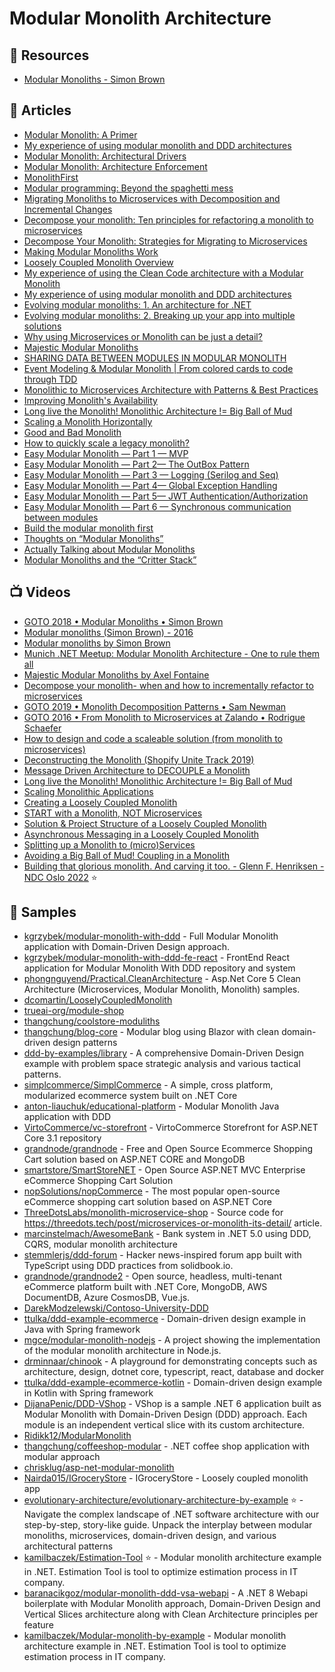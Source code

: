 # Modular Monolith Architecture

## 📘 Resources

- [Modular Monoliths - Simon Brown](https://files.gotocon.com/uploads/slides/conference_12/515/original/gotoberlin2018-modular-monoliths.pdf)

## 📕 Articles

- [Modular Monolith: A Primer](http://www.kamilgrzybek.com/design/modular-monolith-primer/)
- [My experience of using modular monolith and DDD architectures](https://www.thereformedprogrammer.net/my-experience-of-using-modular-monolith-and-ddd-architectures/)
- [Modular Monolith: Architectural Drivers](http://www.kamilgrzybek.com/design/modular-monolith-architectural-drivers/)
- [Modular Monolith: Architecture Enforcement](http://www.kamilgrzybek.com/design/modular-monolith-architecture-enforcement/)
- [MonolithFirst](https://martinfowler.com/bliki/MonolithFirst.html)
- [Modular programming: Beyond the spaghetti mess](https://www.tiny.cloud/blog/modular-programming-principle/)
- [Migrating Monoliths to Microservices with Decomposition and Incremental Changes](https://www.infoq.com/articles/migrating-monoliths-to-microservices-with-decomposition/)
- [Decompose your monolith: Ten principles for refactoring a monolith to microservices](https://chrisrichardson.net/post/refactoring/2020/08/21/ten-principles-for-refactoring-to-microservices.html)
- [Decompose Your Monolith: Strategies for Migrating to Microservices](https://chrisrichardson.net/post/refactoring/2019/10/09/refactoring-to-microservices.html)
- [Making Modular Monoliths Work](https://sookocheff.com/post/architecture/making-modular-monoliths-work/)
- [Loosely Coupled Monolith Overview](https://codeopinion.com/loosely-coupled-monolith/)
- [My experience of using the Clean Code architecture with a Modular Monolith](https://www.thereformedprogrammer.net/my-experience-of-using-the-clean-code-architecture-with-a-modular-monolith/)
- [My experience of using modular monolith and DDD architectures](https://www.thereformedprogrammer.net/my-experience-of-using-modular-monolith-and-ddd-architectures/)
- [Evolving modular monoliths: 1. An architecture for .NET](https://www.thereformedprogrammer.net/evolving-modular-monoliths-1-an-architecture-for-net/)
- [Evolving modular monoliths: 2. Breaking up your app into multiple solutions](https://www.thereformedprogrammer.net/evolving-modular-monoliths-2-breaking-up-your-app-into-multiple-solutions/)
- [Why using Microservices or Monolith can be just a detail?](https://threedots.tech/post/microservices-or-monolith-its-detail/)
- [Majestic Modular Monoliths](https://lukashajdu.com/post/majestic-modular-monolith/)
- [SHARING DATA BETWEEN MODULES IN MODULAR MONOLITH](https://dev.to/lukaszreszke/sharing-data-between-modules-in-modular-monolith-50on)
- [Event Modeling & Modular Monolith | From colored cards to code through TDD](https://zycienakodach.pl/event-modeling-modularny-monolit)
- [Monolithic to Microservices Architecture with Patterns & Best Practices](https://medium.com/design-microservices-architecture-with-patterns/monolithic-to-microservices-architecture-with-patterns-best-practices-a768272797b2)
- [Improving Monolith's Availability](https://www.ledjonbehluli.com/posts/improving_monoliths_availability/)
- [Long live the Monolith! Monolithic Architecture != Big Ball of Mud](https://codeopinion.com/long-live-the-monolith-monolithic-architecture-big-ball-of-mud/)
- [Scaling a Monolith Horizontally](https://codeopinion.com/scaling-a-monolith-horizontally/)
- [Good and Bad Monolith](https://blog.ttulka.com/good-and-bad-monolith)
- [How to quickly scale a legacy monolith?](https://event-driven.io/en/how_to_quickly_scale_a_legacy_monolith/)
- [Easy Modular Monolith — Part 1 — MVP](https://itnext.io/easy-modular-monolith-part-1-mvp-d57f47935e24)
- [Easy Modular Monolith — Part 2— The OutBox Pattern](https://itnext.io/easy-modular-monolith-part-2-the-outbox-pattern-b4566724fb68)
- [Easy Modular Monolith — Part 3 — Logging (Serilog and Seq)](https://itnext.io/easy-modular-monolith-part-3-logging-57caceac1ff5)
- [Easy Modular Monolith — Part 4— Global Exception Handling](https://itnext.io/easy-modular-monolith-part-4-global-exception-handling-8355cc4905d4)
- [Easy Modular Monolith — Part 5— JWT Authentication/Authorization](https://itnext.io/easy-modular-monolith-part-5-jwt-authentication-authorization-f7a0a275226f)
- [Easy Modular Monolith — Part 6 — Synchronous communication between modules](https://itnext.io/easy-modular-monolith-part-5-synchronous-communication-between-modules-7af876f06c16)
- [Build the modular monolith first](https://www.fearofoblivion.com/build-a-modular-monolith-first)
- [Thoughts on “Modular Monoliths”](https://jeremydmiller.com/2024/04/01/thoughts-on-modular-monoliths/)
- [Actually Talking about Modular Monoliths](https://jeremydmiller.com/2024/04/08/actually-talking-about-modular-monoliths/)
- [Modular Monoliths and the “Critter Stack”](https://jeremydmiller.com/2024/04/15/modular-monoliths-and-the-critter-stack/)

## 📺 Videos
- [GOTO 2018 • Modular Monoliths • Simon Brown](https://www.youtube.com/watch?v=5OjqD-ow8GE)
- [Modular monoliths (Simon Brown) - 2016](https://www.youtube.com/watch?v=kbKxmEeuvc4)
- [Modular monoliths by Simon Brown](https://www.youtube.com/watch?v=h_rBDIC51C4)
- [Munich .NET Meetup: Modular Monolith Architecture - One to rule them all](https://www.youtube.com/watch?v=tpeOWlif1l4)
- [Majestic Modular Monoliths by Axel Fontaine](https://www.youtube.com/watch?v=BOvxJaklcr0)
- [Decompose your monolith- when and how to incrementally refactor to microservices](https://vimeo.com/442842127/543b578f38)
- [GOTO 2019 • Monolith Decomposition Patterns • Sam Newman](https://www.youtube.com/watch?v=9I9GdSQ1bbM)
- [GOTO 2016 • From Monolith to Microservices at Zalando • Rodrigue Schaefer](https://www.youtube.com/watch?v=gEeHZwjwehs)
- [How to design and code a scaleable solution (from monolith to microservices)](https://www.youtube.com/watch?v=rzjy2DDPwio)
- [Deconstructing the Monolith (Shopify Unite Track 2019)](https://www.youtube.com/watch?v=ISYKx8sa53g)
- [Message Driven Architecture to DECOUPLE a Monolith](https://www.youtube.com/watch?v=bxGkavGaEiM)
- [Long live the Monolith! Monolithic Architecture != Big Ball of Mud](https://www.youtube.com/watch?v=VGShtGU3hOc)
- [Scaling Monolithic Applications](https://www.youtube.com/watch?v=qZB_uGuWvUI)
- [Creating a Loosely Coupled Monolith](https://www.youtube.com/watch?v=48C-RsEu0BQ)
- [START with a Monolith, NOT Microservices](https://www.youtube.com/watch?v=Z_pj1mUDKdw)
- [Solution & Project Structure of a Loosely Coupled Monolith](https://www.youtube.com/watch?v=-1DU9c95ERs)
- [Asynchronous Messaging in a Loosely Coupled Monolith](https://www.youtube.com/watch?v=Qi6TaIYprqc)
- [Splitting up a Monolith to (micro)Services](https://www.youtube.com/watch?v=Inscvakv5XI)
- [Avoiding a Big Ball of Mud! Coupling in a Monolith](https://www.youtube.com/watch?v=MLjjWkN44q4)
- [Building that glorious monolith. And carving it too. - Glenn F. Henriksen - NDC Oslo 2022](https://youtu.be/uOIi0K_mpUo) ⭐ 

## 🚀 Samples
- [kgrzybek/modular-monolith-with-ddd](https://github.com/kgrzybek/modular-monolith-with-ddd) - Full Modular Monolith application with Domain-Driven Design approach.
- [kgrzybek/modular-monolith-with-ddd-fe-react](https://github.com/kgrzybek/modular-monolith-with-ddd-fe-react) - FrontEnd React application for Modular Monolith With DDD repository and system
- [phongnguyend/Practical.CleanArchitecture](https://github.com/phongnguyend/Practical.CleanArchitecture) - Asp.Net Core 5 Clean Architecture (Microservices, Modular Monolith, Monolith) samples.
- [dcomartin/LooselyCoupledMonolith](https://github.com/dcomartin/LooselyCoupledMonolith)
- [trueai-org/module-shop](https://github.com/trueai-org/module-shop)
- [thangchung/coolstore-moduliths](https://github.com/thangchung/coolstore-moduliths)
- [thangchung/blog-core](https://github.com/thangchung/blog-core) - Modular blog using Blazor with clean domain-driven design patterns
- [ddd-by-examples/library](https://github.com/ddd-by-examples/library) - A comprehensive Domain-Driven Design example with problem space strategic analysis and various tactical patterns.
- [simplcommerce/SimplCommerce](https://github.com/simplcommerce/SimplCommerce) - A simple, cross platform, modularized ecommerce system built on .NET Core
- [anton-liauchuk/educational-platform](https://github.com/anton-liauchuk/educational-platform) - Modular Monolith Java application with DDD
- [VirtoCommerce/vc-storefront](https://github.com/VirtoCommerce/vc-storefront) - VirtoCommerce Storefront for ASP.NET Core 3.1 repository
- [grandnode/grandnode](https://github.com/grandnode/grandnode) - Free and Open Source Ecommerce Shopping Cart solution based on ASP.NET CORE and MongoDB
- [smartstore/SmartStoreNET](https://github.com/smartstore/SmartStoreNET) - Open Source ASP.NET MVC Enterprise eCommerce Shopping Cart Solution
- [nopSolutions/nopCommerce](https://github.com/nopSolutions/nopCommerce) - The most popular open-source eCommerce shopping cart solution based on ASP.NET Core
- [ThreeDotsLabs/monolith-microservice-shop](https://github.com/ThreeDotsLabs/monolith-microservice-shop) - Source code for https://threedots.tech/post/microservices-or-monolith-its-detail/ article.
- [marcinstelmach/AwesomeBank](https://github.com/marcinstelmach/AwesomeBank) - Bank system in .NET 5.0 using DDD, CQRS, modular monolith architecture
- [stemmlerjs/ddd-forum](https://github.com/stemmlerjs/ddd-forum) - Hacker news-inspired forum app built with TypeScript using DDD practices from solidbook.io.
- [grandnode/grandnode2](https://github.com/grandnode/grandnode2) - Open source, headless, multi-tenant eCommerce platform built with .NET Core, MongoDB, AWS DocumentDB, Azure CosmosDB, Vue.js.
- [DarekModzelewski/Contoso-University-DDD](https://github.com/DarekModzelewski/Contoso-University-DDD)
- [ttulka/ddd-example-ecommerce](https://github.com/ttulka/ddd-example-ecommerce) - Domain-driven design example in Java with Spring framework
- [mgce/modular-monolith-nodejs](https://github.com/mgce/modular-monolith-nodejs) - A project showing the implementation of the modular monolith architecture in Node.js.
- [drminnaar/chinook](https://github.com/drminnaar/chinook) - A playground for demonstrating concepts such as architecture, design, dotnet core, typescript, react, database and docker
- [ttulka/ddd-example-ecommerce-kotlin](https://github.com/ttulka/ddd-example-ecommerce-kotlin) - Domain-driven design example in Kotlin with Spring framework
- [DijanaPenic/DDD-VShop](https://github.com/DijanaPenic/DDD-VShop) - VShop is a sample .NET 6 application built as Modular Monolith with Domain-Driven Design (DDD) approach. Each module is an independent vertical slice with its custom architecture.
- [Ridikk12/ModularMonolith](https://github.com/Ridikk12/ModularMonolith)
- [thangchung/coffeeshop-modular](https://github.com/thangchung/coffeeshop-modular) - .NET coffee shop application with modular approach
- [chrisklug/asp-net-modular-monolith](https://github.com/chrisklug/asp-net-modular-monolith) 
- [Nairda015/IGroceryStore](https://github.com/Nairda015/IGroceryStore) - IGroceryStore - Loosely coupled monolith app
- [evolutionary-architecture/evolutionary-architecture-by-example](https://github.com/evolutionary-architecture/evolutionary-architecture-by-example) ⭐ - Navigate the complex landscape of .NET software architecture with our step-by-step, story-like guide. Unpack the interplay between modular monoliths, microservices, domain-driven design, and various architectural patterns
- [kamilbaczek/Estimation-Tool](https://github.com/kamilbaczek/Estimation-Tool) ⭐ - Modular monolith architecture example in .NET. Estimation Tool is tool to optimize estimation process in IT company.
- [baranacikgoz/modular-monolith-ddd-vsa-webapi](https://github.com/baranacikgoz/modular-monolith-ddd-vsa-webapi) - A .NET 8 Webapi boilerplate with Modular Monolith approach, Domain-Driven Design and Vertical Slices architecture along with Clean Architecture principles per feature
- [kamilbaczek/Modular-monolith-by-example](https://github.com/kamilbaczek/Modular-monolith-by-example) - Modular monolith architecture example in .NET. Estimation Tool is tool to optimize estimation process in IT company.